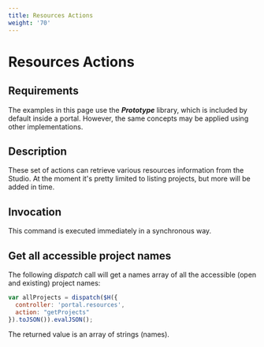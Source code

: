 ```yaml
---
title: Resources Actions
weight: '70'
---
```


# Resources Actions

## Requirements

The examples in this page use the _**Prototype**_ library, which is included by default inside a portal. However, the same concepts may be applied using other implementations.

## Description

These set of actions can retrieve various resources information from the Studio. At the moment it's pretty limited to listing projects, but more will be added in time.

## Invocation

This command is executed immediately in a synchronous way.

## Get all accessible project names

The following _dispatch_ call will get a names array of all the accessible (open and existing) project names:

```javascript
var allProjects = dispatch($H({
  controller: 'portal.resources',
  action: "getProjects"
}).toJSON()).evalJSON();
```

The returned value is an array of strings (names).
